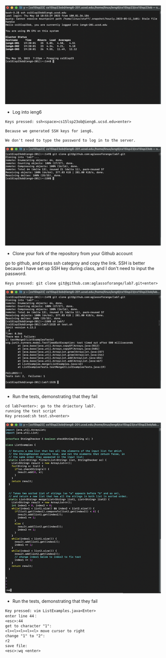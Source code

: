 ![Image](lab4_1.png)

* Log into ieng6 <br />
```
Keys pressed: ssh<space>cs15lsp23ob@ieng6.ucsd.edu<enter>
```
```
Because we generated SSH keys for ieng6. 
```
```
We don't need to type the password to log in to the server.
```
![Image](lab4_2.png)

* Clone your fork of the repository from your Github account<br />


go to github, and press ssh categroy and copy the link.
SSH is better because I have set up SSH key during class,
and I don't need to input the password.
```
Keys pressed: git clone git@github.com:aglassoforange/lab7.git<enter>
```


![Image](lab4_3.png)

* Run the tests, demonstrating that they fail <br />

```
cd lab7<enter>: go to the driectory lab7.
running the test script
Key pressed:sh test.sh<enter>
```

![Image](lab4_4.png)
* Run the tests, demonstrating that they fail <br />

```
Key pressed: vim ListExamples.java<Enter> 
enter line 44：
<esc>:44 
get to character "1":
<l><l><l><l><l> move cursor to right
change "1" to "2":
r2
save file:
<esc>:wq <enter>
```
